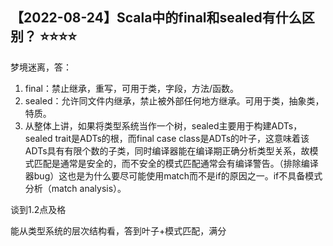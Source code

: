 ## 【2022-08-24】Scala中的final和sealed有什么区别？ ⭐️⭐️⭐️⭐️

梦境迷离，答：
1. final：禁止继承，重写，可用于类，字段，方法/函数。
2. sealed：允许同文件内继承，禁止被外部任何地方继承。可用于类，抽象类，特质。
3. 从整体上讲，如果将类型系统当作一个树，sealed主要用于构建ADTs，sealed trait是ADTs的根，而final case class是ADTs的叶子，这意味着该ADTs具有有限个数的子类，同时编译器能在编译期正确分析类型关系，故模式匹配是通常是安全的，而不安全的模式匹配通常会有编译警告。（排除编译器bug）这也是为什么要尽可能使用match而不是if的原因之一。if不具备模式分析（match analysis）。


谈到1.2点及格

能从类型系统的层次结构看，答到叶子+模式匹配，满分
